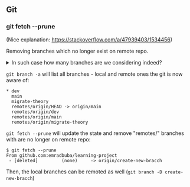 ## Git

### git fetch --prune
(Nice explanation: https://stackoverflow.com/a/47939403/1534456)

Removing branches which no longer exist on remote repo.
<details>
<summary>In such case how many branches are we considering indeed? </summary>

> Three. 
> <details>
> <summary>What area these three branches?</summary>
> 
> * **Remote branch** `feature/TASK-1234` => the branch `feature/TASK-1234`
> * **Local branch** `remotes/origin/feature/TASK-1234` => _"This is what the remote told me its feature/X branch was, last time we talked"_
> * **Local branch** `feature/TASK-1234` => local branch poiting to last commit and TRACKS the `remotes/origin/feature/TASK-1234` 
> </details>

</details>

`git branch -a` will list all branches - local and remote ones the git is now aware of: 
```
* dev
  main
  migrate-theory
  remotes/origin/HEAD -> origin/main
  remotes/origin/dev
  remotes/origin/main
  remotes/origin/migrate-theory
```

`git fetch --prune` will update the state and remove "remotes/" branches with are no longer on remote repo: 
```
$ git fetch --prune
From github.com:emradbuba/learning-project
 - [deleted]         (none)     -> origin/create-new-bracch
```
Then, the local branches can be remoted as well (`git branch -D create-new-bracch`)